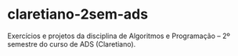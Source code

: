 # claretiano-2sem-ads
Exercícios e projetos da disciplina de Algoritmos e Programação – 2º semestre do curso de ADS (Claretiano).

